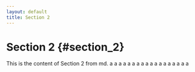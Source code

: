```yaml
---
layout: default
title: Section 2
---
```


# Section 2 {#section_2}

This is the content of Section 2 from md.
a
a
a
a
a
a
a
a
a
a
a
a
a
a
a
a
a
a